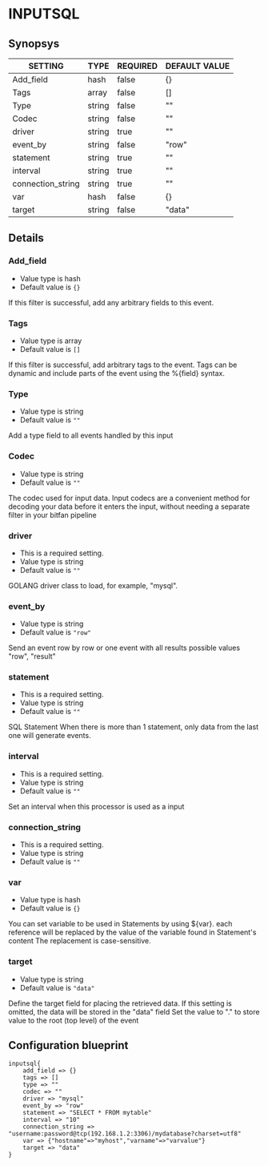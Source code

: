 # INPUTSQL


## Synopsys


|      SETTING      |  TYPE  | REQUIRED | DEFAULT VALUE |
|-------------------|--------|----------|---------------|
| Add_field         | hash   | false    | {}            |
| Tags              | array  | false    | []            |
| Type              | string | false    | ""            |
| Codec             | string | false    | ""            |
| driver            | string | true     | ""            |
| event_by          | string | false    | "row"         |
| statement         | string | true     | ""            |
| interval          | string | true     | ""            |
| connection_string | string | true     | ""            |
| var               | hash   | false    | {}            |
| target            | string | false    | "data"        |


## Details

### Add_field
* Value type is hash
* Default value is `{}`

If this filter is successful, add any arbitrary fields to this event.

### Tags
* Value type is array
* Default value is `[]`

If this filter is successful, add arbitrary tags to the event. Tags can be dynamic
and include parts of the event using the %{field} syntax.

### Type
* Value type is string
* Default value is `""`

Add a type field to all events handled by this input

### Codec
* Value type is string
* Default value is `""`

The codec used for input data. Input codecs are a convenient method for decoding
your data before it enters the input, without needing a separate filter in your bitfan pipeline

### driver
* This is a required setting.
* Value type is string
* Default value is `""`

GOLANG driver class to load, for example, "mysql".

### event_by
* Value type is string
* Default value is `"row"`

Send an event row by row or one event with all results
possible values "row", "result"

### statement
* This is a required setting.
* Value type is string
* Default value is `""`

SQL Statement
When there is more than 1 statement, only data from the last one will generate events.

### interval
* This is a required setting.
* Value type is string
* Default value is `""`

Set an interval when this processor is used as a input

### connection_string
* This is a required setting.
* Value type is string
* Default value is `""`



### var
* Value type is hash
* Default value is `{}`

You can set variable to be used in Statements by using ${var}.
each reference will be replaced by the value of the variable found in Statement's content
The replacement is case-sensitive.

### target
* Value type is string
* Default value is `"data"`

Define the target field for placing the retrieved data. If this setting is omitted,
the data will be stored in the "data" field
Set the value to "." to store value to the root (top level) of the event



## Configuration blueprint

```
inputsql{
	add_field => {}
	tags => []
	type => ""
	codec => ""
	driver => "mysql"
	event_by => "row"
	statement => "SELECT * FROM mytable"
	interval => "10"
	connection_string => "username:password@tcp(192.168.1.2:3306)/mydatabase?charset=utf8"
	var => {"hostname"=>"myhost","varname"=>"varvalue"}
	target => "data"
}
```

